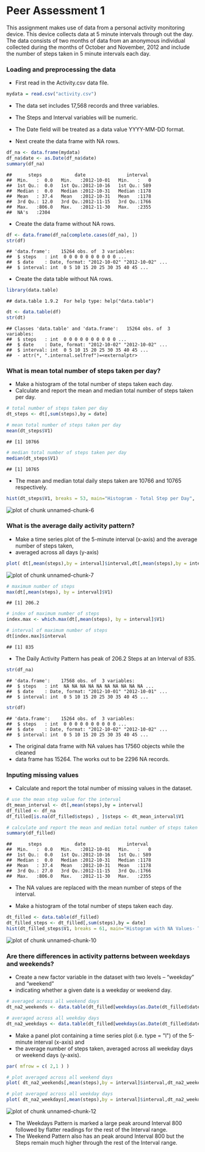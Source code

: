Peer Assessment 1
========================

This assignment makes use of data from a personal activity monitoring device. This device collects data at 5 minute intervals through out the day. The data consists of two months of data from an anonymous individual collected during the months of October and November, 2012 and include the number of steps taken in 5 minute intervals each day.




### Loading and preprocessing the data




* First read in the Activity.csv data file.


```r
mydata = read.csv("activity.csv") 
```
* The data set includes 17,568 records and three variables.
* The Steps and Interval variables will be numeric.
* The Date field will be treated as a data value YYYY-MM-DD format.


* Next create the data frame with NA rows.


```r
df_na <- data.frame(mydata)
df_na$date <- as.Date(df_na$date)
summary(df_na)
```

```
##      steps            date               interval   
##  Min.   :  0.0   Min.   :2012-10-01   Min.   :   0  
##  1st Qu.:  0.0   1st Qu.:2012-10-16   1st Qu.: 589  
##  Median :  0.0   Median :2012-10-31   Median :1178  
##  Mean   : 37.4   Mean   :2012-10-31   Mean   :1178  
##  3rd Qu.: 12.0   3rd Qu.:2012-11-15   3rd Qu.:1766  
##  Max.   :806.0   Max.   :2012-11-30   Max.   :2355  
##  NA's   :2304
```



* Create the data frame without NA rows.


```r
df <- data.frame(df_na[complete.cases(df_na), ])
str(df)
```

```
## 'data.frame':	15264 obs. of  3 variables:
##  $ steps   : int  0 0 0 0 0 0 0 0 0 0 ...
##  $ date    : Date, format: "2012-10-02" "2012-10-02" ...
##  $ interval: int  0 5 10 15 20 25 30 35 40 45 ...
```



* Create the data table without NA rows.


```r
library(data.table)
```

```
## data.table 1.9.2  For help type: help("data.table")
```

```r
dt <- data.table(df)
str(dt)
```

```
## Classes 'data.table' and 'data.frame':	15264 obs. of  3 variables:
##  $ steps   : int  0 0 0 0 0 0 0 0 0 0 ...
##  $ date    : Date, format: "2012-10-02" "2012-10-02" ...
##  $ interval: int  0 5 10 15 20 25 30 35 40 45 ...
##  - attr(*, ".internal.selfref")=<externalptr>
```



### What is mean total number of steps taken per day?




* Make a histogram of the total number of steps taken each day.
* Calculate and report the mean and median total number of steps taken per day.


```r
# total number of steps taken per day
dt_steps <- dt[,sum(steps),by = date]

# mean total number of steps taken per day
mean(dt_steps$V1)
```

```
## [1] 10766
```

```r
# median total number of steps taken per day
median(dt_steps$V1)
```

```
## [1] 10765
```
* The mean and median total daily steps taken are 10766 and 10765 respectively.





```r
hist(dt_steps$V1, breaks = 53, main="Histogram - Total Step per Day",  xlab = "Steps")
```

![plot of chunk unnamed-chunk-6](figure/unnamed-chunk-6.png) 



### What is the average daily activity pattern?



* Make a time series plot of the 5-minute interval (x-axis) and the average number of steps taken,
* averaged across all days (y-axis)


```r
plot( dt[,mean(steps),by = interval]$interval,dt[,mean(steps),by = interval]$V1,type = "l", main="Plot of Daily Activity Pattern",  xlab = "5-minute Interval", ylab = "Average Number of Steps")
```

![plot of chunk unnamed-chunk-7](figure/unnamed-chunk-7.png) 

```r
# maximum number of steps
max(dt[,mean(steps), by = interval]$V1)
```

```
## [1] 206.2
```

```r
# index of maximum number of steps
index.max <- which.max(dt[,mean(steps), by = interval]$V1)

# interval of maximum number of steps
dt[index.max]$interval
```

```
## [1] 835
```
* The Daily Activity Pattern has peak of 206.2 Steps at an Interval of 835.





```r
str(df_na)
```

```
## 'data.frame':	17568 obs. of  3 variables:
##  $ steps   : int  NA NA NA NA NA NA NA NA NA NA ...
##  $ date    : Date, format: "2012-10-01" "2012-10-01" ...
##  $ interval: int  0 5 10 15 20 25 30 35 40 45 ...
```

```r
str(df)
```

```
## 'data.frame':	15264 obs. of  3 variables:
##  $ steps   : int  0 0 0 0 0 0 0 0 0 0 ...
##  $ date    : Date, format: "2012-10-02" "2012-10-02" ...
##  $ interval: int  0 5 10 15 20 25 30 35 40 45 ...
```
* The original data frame with NA values has 17560 objects while the cleaned 
* data frame has 15264. The works out to be 2296 NA records.



### Inputing missing values



* Calculate and report the total number of missing values in the dataset.


```r
# use the mean step value for the interval
dt_mean_interval <- dt[,mean(steps),by = interval]
df_filled <- df_na
df_filled[is.na(df_filled$steps) , ]$steps <- dt_mean_interval$V1

# calculate and report the mean and median total number of steps taken per day.
summary(df_filled)
```

```
##      steps            date               interval   
##  Min.   :  0.0   Min.   :2012-10-01   Min.   :   0  
##  1st Qu.:  0.0   1st Qu.:2012-10-16   1st Qu.: 589  
##  Median :  0.0   Median :2012-10-31   Median :1178  
##  Mean   : 37.4   Mean   :2012-10-31   Mean   :1178  
##  3rd Qu.: 27.0   3rd Qu.:2012-11-15   3rd Qu.:1766  
##  Max.   :806.0   Max.   :2012-11-30   Max.   :2355
```
* The NA values are replaced with the mean number of steps of the interval.


* Make a histogram of the total number of steps taken each day.


```r
dt_filled <- data.table(df_filled)
dt_filled_steps <- dt_filled[,sum(steps),by = date]
hist(dt_filled_steps$V1, breaks = 61, main="Histogram with NA Values- Total Steps per Day", xlab = "Steps")
```

![plot of chunk unnamed-chunk-10](figure/unnamed-chunk-10.png) 




### Are there differences in activity patterns between weekdays and weekends?



* Create a new factor variable in the dataset with two levels – “weekday” and “weekend”
* indicating whether a given date is a weekday or weekend day.


```r
# averaged across all weekend days
dt_na2_weekends <- data.table(dt_filled[weekdays(as.Date(dt_filled$date)) %in%  c("Sunday","Saturday")])

# averaged across all weekday days
dt_na2_weekdays <- data.table(dt_filled[weekdays(as.Date(dt_filled$date)) %in%  c("Monday","Tuesday","Wednesday","Thursday","Friday")])
```



* Make a panel plot containing a time series plot (i.e. type = "l") of the 5-minute interval (x-axis) and
* the average number of steps taken, averaged across all weekday days or weekend days (y-axis). 


```r
par( mfrow = c( 2,1 ) )

# plot averaged across all weekend days
plot( dt_na2_weekends[,mean(steps),by = interval]$interval,dt_na2_weekends[,mean(steps),by = interval]$V1,type = "l", main="Weekends",  xlab = "5-minute Interval", ylab = "Average Number of Steps")

# plot averaged across all weekday days 
plot( dt_na2_weekdays[,mean(steps),by = interval]$interval,dt_na2_weekdays[,mean(steps),by = interval]$V1,type = "l", main="Weekdays",  xlab = "5-minute Interval", ylab = "Average Number of Steps")
```

![plot of chunk unnamed-chunk-12](figure/unnamed-chunk-12.png) 

* The Weekdays Pattern is marked a large peak around Interval 800 followed by flatter readings for the rest of the Interval range.
* The Weekend Pattern also has an peak around Interval 800 but the Steps remain much higher through the rest of the Interval range.




